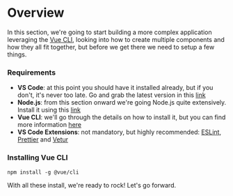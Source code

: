 # Overview

In this section, we're going to start building a more complex application leveraging the [Vue CLI](https://cli.vuejs.org), looking into how to create multiple components and how they all fit together, but before we get there we need to setup a few things.

### Requirements

* **VS Code**: at this point you should have it installed already, but if you don't, it's never too late. Go and grab the latest version in this [link](https://code.visualstudio.com/)
* **Node.js**: from this section onward we're going Node.js quite extensively. Install it using this [link](https://nodejs.org/en/)
* **Vue CLI**: we'll go through the details on how to install it, but you can find more information [here](https://cli.vuejs.org/)
* **VS Code Extensions**: not mandatory, but highly recommended: [ESLint](https://marketplace.visualstudio.com/items?itemName=dbaeumer.vscode-eslint), [Prettier](https://marketplace.visualstudio.com/items?itemName=esbenp.prettier-vscode) and [Vetur](https://marketplace.visualstudio.com/items?itemName=octref.vetur)

### Installing Vue CLI

```text
npm install -g @vue/cli
```

With all these install, we're ready to rock! Let's go forward.

